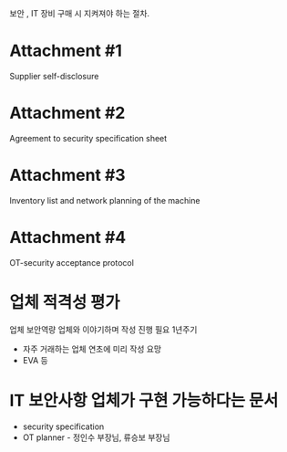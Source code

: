 보안 , IT 장비 구매 시 지켜져야 하는 절차.


# Attachment #1
Supplier self-disclosure

# Attachment #2
Agreement to security specification sheet
# Attachment #3
Inventory list and network planning of the machine
# Attachment #4
OT-security acceptance protocol

# 업체 적격성 평가
업체 보안역량
업체와 이야기하며 작성 진행 필요
1년주기
- 자주 거래하는 업체 연초에 미리 작성 요망
- EVA 등

# IT 보안사항 업체가 구현 가능하다는 문서
- security specification
- OT planner - 정인수 부장님, 류승보 부장님



